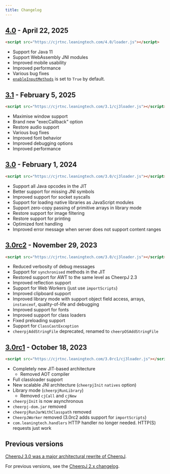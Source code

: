 ```yaml
---
title: Changelog
---
```


## [4.0](https://labs.leaningtech.com/blog/cheerpj-4.0) - April 22, 2025

```html
<script src="https://cjrtnc.leaningtech.com/4.0/loader.js"></script>
```

- Support for Java 11
- Support WebAssembly JNI modules
- Improved mobile usability
- Improved performance
- Various bug fixes
- [`enableInputMethods`](/docs/reference/cheerpjInit#enableinputmethods) is set to `True` by default.

## [3.1](https://labs.leaningtech.com/blog/cheerpj-3.1) - February 5, 2025

```html
<script src="https://cjrtnc.leaningtech.com/3.1/cj3loader.js"></script>
```

- Maximise window support
- Brand new "execCallback" option
- Restore audio support
- Various bug fixes
- Improved font behavior
- Improved debugging options
- Improved performance

## [3.0](https://cheerpj.com/cheerpj-3-now-generally-available/) - February 1, 2024

```html
<script src="https://cjrtnc.leaningtech.com/3.0/cj3loader.js"></script>
```

- Support all Java opcodes in the JIT
- Better support for missing JNI symbols
- Improved support for socket syscalls
- Support for loading native libraries as JavaScript modules
- Support zero-copy passing of primitive arrays in library mode
- Restore support for image filtering
- Restore support for printing
- Optimized font handling
- Improved error message when server does not support content ranges

## [3.0rc2](https://labs.leaningtech.com/blog/cheerpj-3-deep-dive) - November 29, 2023

```html
<script src="https://cjrtnc.leaningtech.com/3.0/cj3loader.js"></script>
```

- Reduced verbosity of debug messages
- Support for `synchronised` methods in the JIT
- Restored support for AWT to the same level as CheerpJ 2.3
- Improved reflection support
- Support for Web Workers (just use `importScripts`)
- Improved clipboard support
- Improved library mode with support object field access, arrays, `instanceof`, quality-of-life and debugging
- Improved support for fonts
- Improved support for class loaders
- Fixed preloading support
- Support for `ClassCastException`
- `cheerpjAddStringFile` deprecated, renamed to `cheerpOSAddStringFile`

## [3.0rc1](https://cheerpj.com/announcing-cheerpj-3-0rc1-help-us-test-and-improve/) - October 18, 2023

```html
<script src="https://cjrtnc.leaningtech.com/3.0rc1/cj3loader.js"></script>
```

- Completely new JIT-based architecture
  - Removed AOT compiler
- Full classloader support
- New scalable JNI architecture (`cheerpjInit` `natives` option)
- Library mode (`cheerpjRunLibrary`)
  - Removed `cjCall` and `cjNew`
- `cheerpjInit` is now asynchronous
- `cheerpj-dom.jar` removed
- `cheerpjRunJarWithClasspath` removed
- `CheerpJWorker` removed (3.0rc2 adds support for `importScripts`)
- `com.leaningtech.handlers` HTTP handler no longer needed. HTTP(S) requests just work

## Previous versions

[CheerpJ 3.0 was a major architectural rewrite of CheerpJ](https://labs.leaningtech.com/blog/announcing-cheerpj-3).

For previous versions, see the [CheerpJ 2.x changelog](https://labs.leaningtech.com/docs/cheerpj2/changelog).
